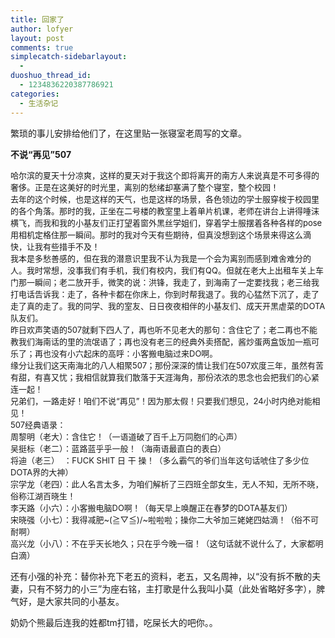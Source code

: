 ```yaml
---
title: 回家了
author: lofyer
layout: post
comments: true
simplecatch-sidebarlayout:
  - 
duoshuo_thread_id:
  - 1234836220387786921
categories:
  - 生活杂记
---
```

繁琐的事儿安排给他们了，在这里贴一张寝室老周写的文章。

**不说“再见”507**

<span style="font-size: small;">哈尔滨的夏天十分凉爽，这样的夏天对于我这个即将离开的南方人来说真是不可多得的奢侈。正是在这美好的时光里，离别的愁绪却塞满了整个寝室，整个校园！<br /> 去年的这个时候，也是这样的天气，也是这样的场景，各色领边的学士服穿梭于校园里的各个角落。那时的我，正坐在二号楼的教室里上着单片机课，老师在讲台上讲得唾沫横飞，而我和我的小基友们正打望着窗外黑丝学姐们，穿着学士服摆着各种各样的pose用相机定格住那一瞬间。那时的我对今天有些期待，但真没想到这个场景来得这么滴快，让我有些措手不及！<br /> 我本是多愁善感的，但在我的潜意识里我不认为我是一个会为离别而感到难舍难分的人。我时常想，没事我们有手机，我们有校内，我们有QQ。但就在老大上出租车关上车门那一瞬间；老二放开手，微笑的说：洪锋，我走了，到海南了一定要找我；老三给我打电话告诉我：走了，各种卡都在你床上，你到时帮我退了。我的心猛然下沉了，走了走了真的走了。我的同学、我的室友、日日夜夜相伴的小基友们、成天开黑虐菜的DOTA队友们。<br /> 昨日欢声笑语的507就剩下四人了，再也听不见老大的那句：含住它了；老二再也不能教我们海南话的里的流氓语了；再也没有老三的经典外卖搭配，酱炒蛋两盒饭加一瓶可乐了；再也没有小六起床的高呼：小客搬电脑过来DO啊。<br /> 缘分让我们这天南海北的八人相聚507；那份深深的情让我们在507欢度三年，虽然有苦有甜，有喜又忧；我相信就算我们散落于天涯海角，那份浓浓的思念也会把我们的心紧连一起！<br /> 兄弟们，一路走好！咱们不说“再见”！因为那太假！只要我们想见，24小时内绝对能相见！<br /> 507经典语录：<br /> 周黎明（老大）：含住它！（一语道破了百千上万同胞们的心声）<br /> 吴挺标（老二）：蓝路蓝乎乎一般！（海南语最直白的表白）<br /> 将迪（老三）  ：FUCK SHIT 日 干 操！（多么霸气的爷们当年这句话唬住了多少位DOTA界的大神）<br /> 宗学龙（老四）：此人名言太多，为咱们解析了三四班全部女生，无人不知，无所不晓，俗称江湖百晓生！<br /> 李天路（小六）：小客搬电脑DO啊！（每天早上唤醒正在春梦的DOTA基友们）<br /> 宋晓强（小七）：我得减肥~(≧▽≦)/~啦啦啦；操你二大爷加三姥姥四姑滴！（俗不可耐啊）<br /> 高兴龙（小八）：不在乎天长地久；只在乎今晚一宿！（这句话就不说什么了，大家都明白滴）</span>

还有小强的补充：替你补充下老五的资料，老五，又名周神，以“没有拆不散的夫妻，只有不努力的小三”为座右铭，主打歌是什么我叫小莫（此处省略好多字），脾气好，是大家共同的小基友。

奶奶个熊最后连我的姓都tm打错，吃屎长大的吧你。。